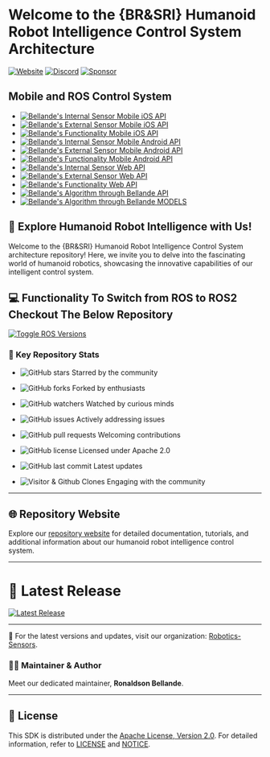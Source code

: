 # Welcome to the {BR&SRI} Humanoid Robot Intelligence Control System Architecture

[![Website](https://img.shields.io/badge/Visit%20our-Website-0099cc?style=for-the-badge)](https://robotics-sensors.github.io)
[![Discord](https://img.shields.io/badge/Join%20our-Discord-7289DA?logo=discord&style=for-the-badge)](https://discord.gg/Yc72nd4w)
[![Sponsor](https://img.shields.io/badge/Sponsor-Robotics%20Sensors%20Research-red?style=for-the-badge&logo=github)](https://github.com/sponsors/Robotics-Sensors)

## Mobile and ROS Control System
- [![Bellande's Internal Sensor Mobile iOS API](https://img.shields.io/badge/Bellande's%20Internal%20Sensor%20Mobile%20iOS%20API-Bellande%20API-blue?style=for-the-badge&logo=swift&color=blue)](https://github.com/Application-UI-UX/bellande_internal_sensor_mobile_ios_api)
- [![Bellande's External Sensor Mobile iOS API](https://img.shields.io/badge/Bellande's%20External%20Sensor%20Mobile%20iOS%20API-Bellande%20API-blue?style=for-the-badge&logo=swift&color=blue)](https://github.com/Application-UI-UX/bellande_external_sensor_mobile_ios_api)
- [![Bellande's Functionality Mobile iOS API](https://img.shields.io/badge/Bellande's%20Functionality%20Mobile%20iOS%20API-Bellande%20API-blue?style=for-the-badge&logo=swift&color=blue)](https://github.com/Application-UI-UX/bellande_functionality_mobile_ios_api)
- [![Bellande's Internal Sensor Mobile Android API](https://img.shields.io/badge/Bellande's%20Internal%20Sensor%20Mobile%20Android%20API-Bellande%20API-blue?style=for-the-badge&logo=android&color=blue)](https://github.com/Application-UI-UX/bellande_internal_sensor_mobile_android_api)
- [![Bellande's External Sensor Mobile Android API](https://img.shields.io/badge/Bellande's%20External%20Sensor%20Mobile%20Android%20API-Bellande%20API-blue?style=for-the-badge&logo=android&color=blue)](https://github.com/Application-UI-UX/bellande_external_sensor_mobile_android_api)
- [![Bellande's Functionality Mobile Android API](https://img.shields.io/badge/Bellande's%20Functionality%20Mobile%20Android%20API-Bellande%20API-blue?style=for-the-badge&logo=android&color=blue)](https://github.com/Application-UI-UX/bellande_functionality_mobile_android_api)
- [![Bellande's Internal Sensor Web API](https://img.shields.io/badge/Bellande's%20Internal%20Sensor%20Web%20API-Bellande%20API-blue?style=for-the-badge&logo=javascript&color=blue)](https://github.com/Application-UI-UX/bellande_internal_sensor_web_api)
- [![Bellande's External Sensor Web API](https://img.shields.io/badge/Bellande's%20External%20Sensor%20Web%20API-Bellande%20API-blue?style=for-the-badge&logo=javascript&color=blue)](https://github.com/Application-UI-UX/bellande_external_sensor_web_api)
- [![Bellande's Functionality Web API](https://img.shields.io/badge/Bellande's%20Functionality%20Web%20API-Bellande%20API-blue?style=for-the-badge&logo=javascript&color=blue)](https://github.com/Application-UI-UX/bellande_functionality_web_api)
- [![Bellande's Algorithm through Bellande API](https://img.shields.io/badge/Bellande's%20Algorithm%20through%20Bellande's%20API-Bellande%20API-blue?style=for-the-badge&logo=ros&color=blue)](https://github.com/Robotics-Sensors/bellande_functionality_ros_api)
- [![Bellande's Algorithm through Bellande MODELS](https://img.shields.io/badge/Bellande's%20Algorithm%20through%20Bellande's%20API-Bellande%20MODELS-blue?style=for-the-badge&logo=ros&color=blue)](https://github.com/Robotics-Sensors/bellande_ros_models)


## 🤖 Explore Humanoid Robot Intelligence with Us!

Welcome to the {BR&SRI} Humanoid Robot Intelligence Control System architecture repository! Here, we invite you to delve into the fascinating world of humanoid robotics, showcasing the innovative capabilities of our intelligent control system.

## 💻 Functionality To Switch from ROS to ROS2 Checkout The Below Repository

[![Toggle ROS Versions](https://img.shields.io/badge/Toggle%20ROS%20Versions-Explore%20ROS%20and%20ROS2%20migration-blue?style=for-the-badge&logo=ros&color=blue)](https://github.com/Robotics-Sensors/ros_extension/)

### 🚀 Key Repository Stats

- ![GitHub stars](https://img.shields.io/github/stars/Robotics-Sensors/bellande_humanoid_robot_intelligence_control_system_architecture.svg?style=social) Starred by the community
- ![GitHub forks](https://img.shields.io/github/forks/Robotics-Sensors/bellande_humanoid_robot_intelligence_control_system_architecture.svg?style=social) Forked by enthusiasts
- ![GitHub watchers](https://img.shields.io/github/watchers/Robotics-Sensors/bellande_humanoid_robot_intelligence_control_system_architecture.svg?style=social) Watched by curious minds

- ![GitHub issues](https://img.shields.io/github/issues/Robotics-Sensors/bellande_humanoid_robot_intelligence_control_system_architecture.svg) Actively addressing issues
- ![GitHub pull requests](https://img.shields.io/github/issues-pr/Robotics-Sensors/bellande_humanoid_robot_intelligence_control_system_architecture.svg) Welcoming contributions
- ![GitHub license](https://img.shields.io/github/license/Robotics-Sensors/bellande_humanoid_robot_intelligence_control_system_architecture.svg) Licensed under Apache 2.0

- ![GitHub last commit](https://img.shields.io/github/last-commit/Robotics-Sensors/bellande_humanoid_robot_intelligence_control_system_architecture.svg) Latest updates
- ![Visitor & Github Clones](https://img.shields.io/badge/dynamic/json?color=2e8b57&label=Visitor%20%26%20GitHub%20Clones&query=$.count&url=https://api.github.com/repos/Robotics-Sensors/bellande_humanoid_robot_intelligence_control_system_architecture/traffic) Engaging with the community

---

## 🌐 Repository Website

Explore our [repository website](https://robotics-sensors.github.io/bellande_humanoid_robot_intelligence_control_system_architecture) for detailed documentation, tutorials, and additional information about our humanoid robot intelligence control system.

---

# 🎉 Latest Release

[![Latest Release](https://img.shields.io/github/v/release/Robotics-Sensors/bellande_humanoid_robot_intelligence_control_system_tools?style=for-the-badge&color=yellow)](https://github.com/Robotics-Sensors/bellande_humanoid_robot_intelligence_control_system_architecture/releases/)

---

🚀 For the latest versions and updates, visit our organization: [Robotics-Sensors](https://github.com/Robotics-Sensors).

### 🧑‍💼 Maintainer & Author

Meet our dedicated maintainer, **Ronaldson Bellande**.

---

## 📄 License

This SDK is distributed under the [Apache License, Version 2.0](https://www.apache.org/licenses/LICENSE-2.0). For detailed information, refer to [LICENSE](https://github.com/Robotics-Sensors/humanoid_robot_intelligence_control_system_architecture/blob/main/LICENSE) and [NOTICE](https://github.com/Robotics-Sensors/humanoid_robot_intelligence_control_system_architecture/blob/main/LICENSE).
